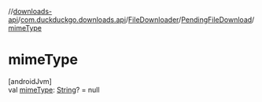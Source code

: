 //[downloads-api](../../../../index.md)/[com.duckduckgo.downloads.api](../../index.md)/[FileDownloader](../index.md)/[PendingFileDownload](index.md)/[mimeType](mime-type.md)

# mimeType

[androidJvm]\
val [mimeType](mime-type.md): [String](https://kotlinlang.org/api/latest/jvm/stdlib/kotlin/-string/index.html)? = null
